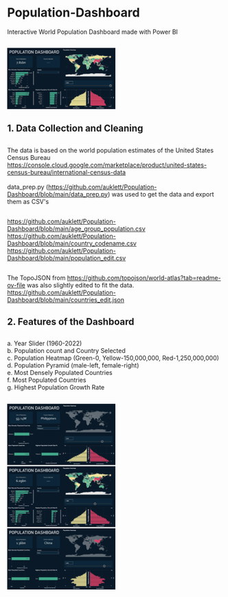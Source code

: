 # Population-Dashboard
Interactive World Population Dashboard made with Power BI
##
<img src="https://github.com/auklett/Population-Dashboard/blob/main/world2022.png" width=50%>

## 1. Data Collection and Cleaning
##
The data is based on the world population estimates of the United States Census Bureau <br />
https://console.cloud.google.com/marketplace/product/united-states-census-bureau/international-census-data  <br /><br />
data_prep.py (https://github.com/auklett/Population-Dashboard/blob/main/data_prep.py) was used to get the data and export them as CSV's 
##
https://github.com/auklett/Population-Dashboard/blob/main/age_group_population.csv
https://github.com/auklett/Population-Dashboard/blob/main/country_codename.csv
https://github.com/auklett/Population-Dashboard/blob/main/population_edit.csv
##
The TopoJSON from https://github.com/topojson/world-atlas?tab=readme-ov-file was also slightly edited to fit the data.
https://github.com/auklett/Population-Dashboard/blob/main/countries_edit.json

## 2. Features of the Dashboard
##
a. Year Slider (1960-2022) <br />
b. Population count and Country Selected <br />
c. Population Heatmap (Green-0, Yellow-150,000,000, Red-1,250,000,000) <br />
d. Population Pyramid (male-left, female-right) <br />
e. Most Densely Populated Countries <br />
f. Most Populated Countries <br />
g. Highest Population Growth Rate <br />
##
<img src="https://github.com/auklett/Population-Dashboard/blob/main/Philippines2010.png" width=50%><br />
<img src="https://github.com/auklett/Population-Dashboard/blob/main/World2000.png" width=50%><br />
<img src="https://github.com/auklett/Population-Dashboard/blob/main/China2013.png" width=50%><br />


